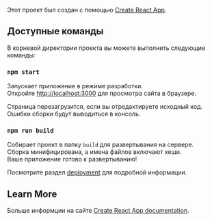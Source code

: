 Этот проект был создан с помощью [Create React App](https://github.com/facebook/create-react-app).

## Доступные команды

В корневой директории проекта вы можете выполнить следующие команды:

### `npm start`

Запускает приложение в режиме разработки.<br />
Откройте [http://localhost:3000](http://localhost:3000) для просмотра сайта в браузере.

Страница перезагрузится, если вы отредактируете исходный код.<br />
Ошибки сборки будут выводиться в консоль.

### `npm run build`

Собирает проект в папку `build` для развертывания на сервере.<br />
Сборка минифицирована, а имена файлов включают хеши.<br />
Ваше приложение готово к развертыванию!

Посмотрите раздел [deployment](https://facebook.github.io/create-react-app/docs/deployment) для подробной информации.

## Learn More

Больше информции на сайте [Create React App documentation](https://facebook.github.io/create-react-app/docs/getting-started).

